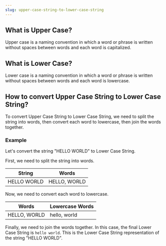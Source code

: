 ```yaml
---
slug: upper-case-string-to-lower-case-string
---
```


## What is Upper Case?

Upper case is a naming convention in which a word or phrase is written without spaces between words and each word is capitalized.

## What is Lower Case?

Lower case is a naming convention in which a word or phrase is written without spaces between words and each word is lowercase.

## How to convert Upper Case String to Lower Case String?

To convert Upper Case String to Lower Case String, we need to split the string into words, then convert each word to lowercase, then join the words together.

### Example

Let's convert the string "HELLO WORLD" to Lower Case String.

First, we need to split the string into words.

| String      | Words        |
| ----------- | ------------ |
| HELLO WORLD | HELLO, WORLD |

Now, we need to convert each word to lowercase.

| Words        | Lowercase Words |
| ------------ | --------------- |
| HELLO, WORLD | hello, world    |

Finally, we need to join the words together. In this case, the final Lower Case String is `hello world`. This is the Lower Case String representation of the string "HELLO WORLD".
